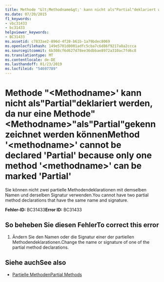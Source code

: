 ```yaml
---
title: Methode "&lt;Methodname&gt;' kann nicht als"Partial"deklariert werden, da nur eine Methode"&lt;Methodname&gt;"als"Partial"gekennzeichnet werden können
ms.date: 07/20/2015
f1_keywords:
- vbc31433
- bc31433
helpviewer_keywords:
- BC31433
ms.assetid: c7833ae2-896d-4f20-b61b-1a79bdec8069
ms.openlocfilehash: 149e5701d0001adfc5cba7c6d86f9217a8a2ccca
ms.sourcegitcommit: 6b308cf6d627d78ee36dbbae8972a310ac7fd6c8
ms.translationtype: MT
ms.contentlocale: de-DE
ms.lasthandoff: 01/23/2019
ms.locfileid: "54697789"
---
```

# <a name="method-ltmethodnamegt-cannot-be-declared-partial-because-only-one-method-ltmethodnamegt-can-be-marked-partial"></a><span data-ttu-id="434d4-102">Methode "&lt;Methodname&gt;' kann nicht als"Partial"deklariert werden, da nur eine Methode"&lt;Methodname&gt;"als"Partial"gekennzeichnet werden können</span><span class="sxs-lookup"><span data-stu-id="434d4-102">Method '&lt;methodname&gt;' cannot be declared 'Partial' because only one method '&lt;methodname&gt;' can be marked 'Partial'</span></span>
<span data-ttu-id="434d4-103">Sie können nicht zwei partielle Methodendeklarationen mit demselben Namen und derselben Signatur verwenden.</span><span class="sxs-lookup"><span data-stu-id="434d4-103">You cannot have two partial method declarations that have the same name and signature.</span></span>  
  
 <span data-ttu-id="434d4-104">**Fehler-ID:** BC31433</span><span class="sxs-lookup"><span data-stu-id="434d4-104">**Error ID:** BC31433</span></span>  
  
## <a name="to-correct-this-error"></a><span data-ttu-id="434d4-105">So beheben Sie diesen Fehler</span><span class="sxs-lookup"><span data-stu-id="434d4-105">To correct this error</span></span>  
  
1.  <span data-ttu-id="434d4-106">Ändern Sie den Namen oder die Signatur einer der partiellen Methodendeklarationen.</span><span class="sxs-lookup"><span data-stu-id="434d4-106">Change the name or signature of one of the partial method declarations.</span></span>  
  
## <a name="see-also"></a><span data-ttu-id="434d4-107">Siehe auch</span><span class="sxs-lookup"><span data-stu-id="434d4-107">See also</span></span>
- [<span data-ttu-id="434d4-108">Partielle Methoden</span><span class="sxs-lookup"><span data-stu-id="434d4-108">Partial Methods</span></span>](../../visual-basic/programming-guide/language-features/procedures/partial-methods.md)
